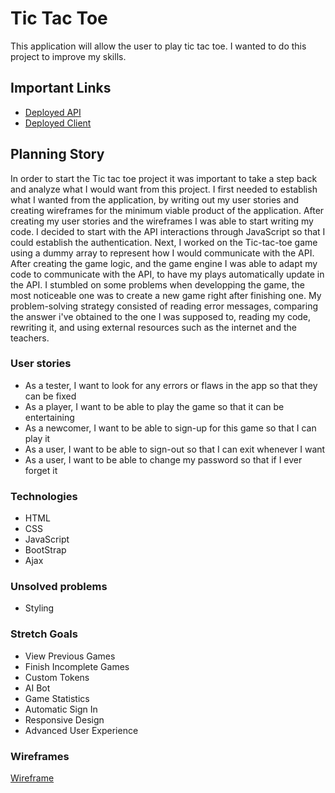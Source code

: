# Tic Tac Toe

This application will allow the user to play tic tac toe. I wanted to do this project to improve my skills.

## Important Links

- [Deployed API](https://tic-tac-toe-api-production.herokuapp.com)
- [Deployed Client](https://guyfredw.github.io/Tic-tac-toe-client/)

## Planning Story

In order to start the Tic tac toe project it was important to take a step back and analyze what I would want from this project. I first needed to establish what I wanted from the application, by writing out my user stories and creating wireframes for the minimum viable product of the application. After creating my user stories and the wireframes I was able to start writing my code. I decided to start with the API interactions through JavaScript so that I could establish the authentication. Next, I worked on the Tic-tac-toe game using a dummy array to represent how I would communicate with the API. After creating the game logic, and the game engine I was able to adapt my code to communicate with the API, to have my plays automatically update in the API. I stumbled on some problems when developping the game, the most noticeable one was to create a new game right after finishing one. My problem-solving strategy consisted of reading error messages, comparing the answer i've obtained to the one I was supposed to, reading my code, rewriting it, and using external resources such as the internet and the teachers.

### User stories

- As a tester, I want to look for any errors or flaws in the app so that they can be fixed
- As a player, I want to be able to play the game so that it can be entertaining
- As a newcomer, I want to be able to sign-up for this game so that I can play it
- As a user, I want to be able to sign-out so that I can exit whenever I want
- As a user, I want to be able to change my password so that if I ever forget it

### Technologies

- HTML
- CSS
- JavaScript
- BootStrap
- Ajax

### Unsolved problems

- Styling

### Stretch Goals

- View Previous Games
- Finish Incomplete Games
- Custom Tokens
- AI Bot
- Game Statistics
- Automatic Sign In
- Responsive Design
- Advanced User Experience

### Wireframes

[Wireframe](https://imgur.com/cdAd3Xf)
